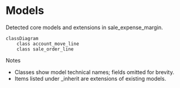 # Models

Detected core models and extensions in sale_expense_margin.

```mermaid
classDiagram
    class account_move_line
    class sale_order_line
```

Notes
- Classes show model technical names; fields omitted for brevity.
- Items listed under _inherit are extensions of existing models.
